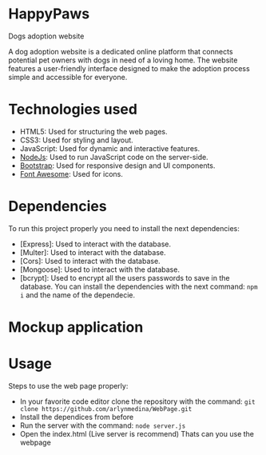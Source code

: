 # HappyPaws
Dogs adoption website

A dog adoption website is a dedicated online platform that connects potential pet owners with dogs in need of a loving home. The website features a user-friendly interface designed to make the adoption process simple and accessible for everyone.

# Technologies used
- HTML5: Used for structuring the web pages.
- CSS3: Used for styling and layout.
- JavaScript: Used for dynamic and interactive features.
- [NodeJs](https://nodejs.org/en): Used to run JavaScript code on the server-side.
- [Bootstrap](https://getbootstrap.com/): Used for responsive design and UI components.
- [Font Awesome](https://fontawesome.com/): Used for icons.

# Dependencies
To run this project properly you need to install the next dependencies:
- [Express]: Used to interact with the database.
- [Multer]: Used to interact with the database.
- [Cors]: Used to interact with the database.
- [Mongoose]: Used to interact with the database.
- [bcrypt]: Used to encrypt all the users passwords to save in the database.
You can install the dependencies with the next command: `npm i` and the name of the dependecie.

# Mockup application

# Usage
Steps to use the web page properly:
- In your favorite code editor clone the repository with the command:
`git clone https://github.com/arlynmedina/WebPage.git`
- Install the dependices from before
- Run the server with the command: `node server.js`
- Open the index.html (Live server is recommend)
Thats can you use the webpage

